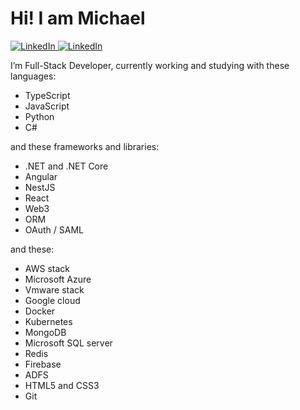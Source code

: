 <h1> Hi! I am Michael</h1>

<a href="https://www.linkedin.com/in/iammichaeldg/" target="_blank">
    <img alt="LinkedIn" src="https://img.shields.io/badge/LinkedIn-0077B5?style=for-the-badge&logo=linkedin&logoColor=white">
</a>

<a href="https://www.linkedin.com/in/iammichaeldg/" target="_blank">
    <img alt="LinkedIn" src="https://img.shields.io/badge/iammichaeldg@gmail.com-black?style=for-the-badge&logo=gmail&logoColor=red">
</a>

I’m Full-Stack Developer, currently working and studying with these languages:

- TypeScript
- JavaScript
- Python
- C#

and these frameworks and libraries:

- .NET and .NET Core
- Angular
- NestJS
- React
- Web3
- ORM
- OAuth / SAML

and these:

- AWS stack
- Microsoft Azure
- Vmware stack
- Google cloud
- Docker
- Kubernetes
- MongoDB
- Microsoft SQL server
- Redis
- Firebase
- ADFS
- HTML5 and CSS3
- Git
